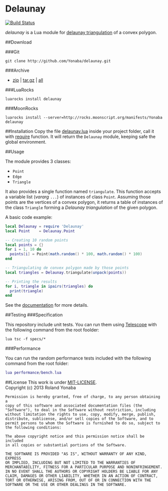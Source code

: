 Delaunay
=====

[![Build Status](https://travis-ci.org/Yonaba/delaunay.png)](https://travis-ci.org/Yonaba/delaunay)

*delaunay* is a Lua module for [delaunay triangulation](http://en.wikipedia.org/wiki/Delaunay_triangulation) of a convex polygon.

##Download

###Git

````
git clone http://github.com/Yonaba/delaunay.git
````

###Archive

* [zip](https://github.com/Yonaba/delaunay/archive/delaunay-0.1-1.zip) | [tar.gz](https://github.com/Yonaba/delaunay/archive/delaunay-0.1-1.tar.gz) | [all](http://github.com/Yonaba/delaunay/tags)

###LuaRocks

````
luarocks install delaunay
````

###MoonRocks

````
luarocks install --server=http://rocks.moonscript.org/manifests/Yonaba delaunay
````

##Installation
Copy the file [delaunay.lua](delaunay.lua) inside your project folder,
call it with [require](http://pgl.yoyo.org/luai/i/require) function. It will return the `Delaunay` module, keeping safe the global environment.<br/>

##Usage

The module provides 3 classes: <br/> 
* `Point`
* `Edge`
* `Triangle`

It also provides a single function named `triangulate`. This function accepts
a variable list (*vararg* `...`) of instances of class `Point`. Assuming those 
points are the vertices of a convex polygon, it returns a table of instances of the class `Triangle` forming a *Delaunay triangulation* of the given polygon.

A basic code example:
```lua
local Delaunay = require 'Delaunay'
local Point    = Delaunay.Point

-- Creating 10 random points
local points = {}
for i = 1, 10 do
  points[i] = Point(math.random() * 100, math.random() * 100)
end

-- Triangulating de convex polygon made by those points
local triangles = Delaunay.triangulate(unpack(points))

-- Printing the results
for i, triangle in ipairs(triangles) do
  print(triangle)
end
````

See the [documentation](http://yonaba.github.io/delaunay/doc) for more details.

##Testing
###Specification

This repository include unit tests. You can run them using [Telescope](https://github.com/norman/telescope) with the following command from the root foolder:

```
lua tsc -f specs/*
```

###Performance

You can run the random performance tests included with the following command from the root folder:

```lua
lua performance/bench.lua
````

##License
This work is under [MIT-LICENSE](http://www.opensource.org/licenses/mit-license.php).<br/>
Copyright (c) 2013 Roland Yonaba

    Permission is hereby granted, free of charge, to any person obtaining a
    copy of this software and associated documentation files (the
    "Software"), to deal in the Software without restriction, including
    without limitation the rights to use, copy, modify, merge, publish,
    distribute, sublicense, and/or sell copies of the Software, and to
    permit persons to whom the Software is furnished to do so, subject to
    the following conditions:

    The above copyright notice and this permission notice shall be included
    in all copies or substantial portions of the Software.

    THE SOFTWARE IS PROVIDED "AS IS", WITHOUT WARRANTY OF ANY KIND, EXPRESS
    OR IMPLIED, INCLUDING BUT NOT LIMITED TO THE WARRANTIES OF
    MERCHANTABILITY, FITNESS FOR A PARTICULAR PURPOSE AND NONINFRINGEMENT.
    IN NO EVENT SHALL THE AUTHORS OR COPYRIGHT HOLDERS BE LIABLE FOR ANY
    CLAIM, DAMAGES OR OTHER LIABILITY, WHETHER IN AN ACTION OF CONTRACT,
    TORT OR OTHERWISE, ARISING FROM, OUT OF OR IN CONNECTION WITH THE
    SOFTWARE OR THE USE OR OTHER DEALINGS IN THE SOFTWARE.
